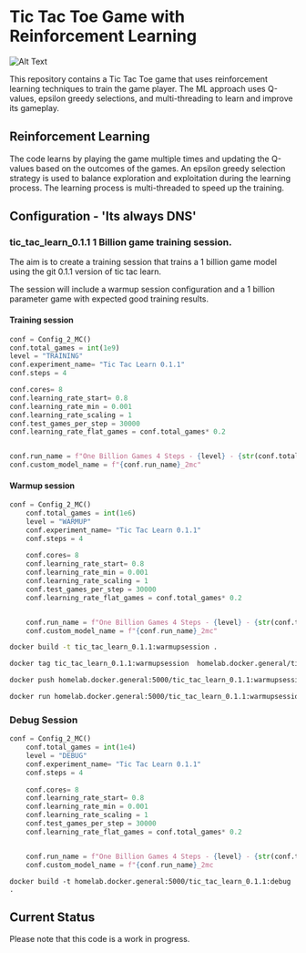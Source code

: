 # Tic Tac Toe Game with Reinforcement Learning


![Alt Text](https://i.makeagif.com/media/4-24-2016/N2q-9R.gif)

This repository contains a Tic Tac Toe game that uses reinforcement learning techniques to train the game player. The ML approach uses Q-values, epsilon greedy selections, and multi-threading to learn and improve its gameplay.

## Reinforcement Learning

The code learns by playing the game multiple times and updating the Q-values based on the outcomes of the games. An epsilon greedy selection strategy is used to balance exploration and exploitation during the learning process. The learning process is multi-threaded to speed up the training.

## Configuration - 'Its always DNS'

### tic_tac_learn_0.1.1 1 Billion game training session.
The aim is to create a training session that trains a 1 billion  game model  using the git 0.1.1 version of tic tac learn. 

The session will include a warmup session configuration and  a 1 billion parameter game with expected good training results. 

#### Training session 

```Python
conf = Config_2_MC()
conf.total_games = int(1e9)
level = "TRAINING"
conf.experiment_name= "Tic Tac Learn 0.1.1"
conf.steps = 4

conf.cores= 8
conf.learning_rate_start= 0.8
conf.learning_rate_min = 0.001
conf.learning_rate_scaling = 1
conf.test_games_per_step = 30000
conf.learning_rate_flat_games = conf.total_games* 0.2


conf.run_name = f"One Billion Games 4 Steps - {level} - {str(conf.total_games)}"
conf.custom_model_name = f"{conf.run_name}_2mc"
```
#### Warmup session 

``` Python
conf = Config_2_MC()
    conf.total_games = int(1e6)
    level = "WARMUP"
    conf.experiment_name= "Tic Tac Learn 0.1.1"
    conf.steps = 4
    
    conf.cores= 8
    conf.learning_rate_start= 0.8
    conf.learning_rate_min = 0.001
    conf.learning_rate_scaling = 1
    conf.test_games_per_step = 30000
    conf.learning_rate_flat_games = conf.total_games* 0.2


    conf.run_name = f"One Billion Games 4 Steps - {level} - {str(conf.total_games)}"
    conf.custom_model_name = f"{conf.run_name}_2mc"
```

```bash
docker build -t tic_tac_learn_0.1.1:warmupsession .
```

```bash
docker tag tic_tac_learn_0.1.1:warmupsession  homelab.docker.general/tic_tac_learn_0.1.1:warmupsession

docker push homelab.docker.general:5000/tic_tac_learn_0.1.1:warmupsession

docker run homelab.docker.general:5000/tic_tac_learn_0.1.1:warmupsession
```


###  Debug Session
```Python
conf = Config_2_MC()
    conf.total_games = int(1e4)
    level = "DEBUG"
    conf.experiment_name= "Tic Tac Learn 0.1.1"
    conf.steps = 4
    
    conf.cores= 8
    conf.learning_rate_start= 0.8
    conf.learning_rate_min = 0.001
    conf.learning_rate_scaling = 1
    conf.test_games_per_step = 30000
    conf.learning_rate_flat_games = conf.total_games* 0.2


    conf.run_name = f"One Billion Games 4 Steps - {level} - {str(conf.total_games)}"
    conf.custom_model_name = f"{conf.run_name}_2mc
```


```
docker build -t homelab.docker.general:5000/tic_tac_learn_0.1.1:debug .
```

## Current Status

Please note that this code is a work in progress.
